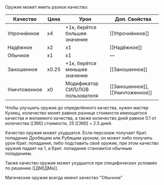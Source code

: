Оружие может иметь разное качество:

| Качество     | Цена  | Урон                             | Доп. Свойства                    |
| ------------ | ----- | -------------------------------- | -------------------------------- |
| Упрочнённое  | х4    | +1к, берётся большее значение    | [[Упрочнённое]]                  |
| Надёжное     | х2    | х1                               | [[Надёжное]]                     |
| Обычное      | х1    | х1                               | —                                |
| Заношенное   | х0.25 | +1к, берётся меньшее значение    | [[Заношенное]]                   |
| Уничтоженное | х0    | Модификатор СИЛ/ЛОВ пользователя | [[Заношенное]], [[Уничтоженное]] |

Чтобы улучшить оружие до определённого качества, нужен мастер Кузнец, количество монет равное разнице стоимости имеющегося качества и желаемого качества, а также количество дней равное 0.1 от количества [[ЗМ]] стоимости, 25 [[ЗМ]] = 2.5 дней.

Качество оружия может ухудшатся. Если персонаж получает Крит. попадание Дробящим или Рубящим уроном, он может либо получить урон Крит. попадания, либо подставить своё оружие, при этом качество оружия падает на 1, а Крит. попадание становится обычным попаданием.

Также качество оружия может ухудшится при специфических условиях по решению [[ДМ|ДМа]].

Магические оружия всегда имеют качество "Обычное"